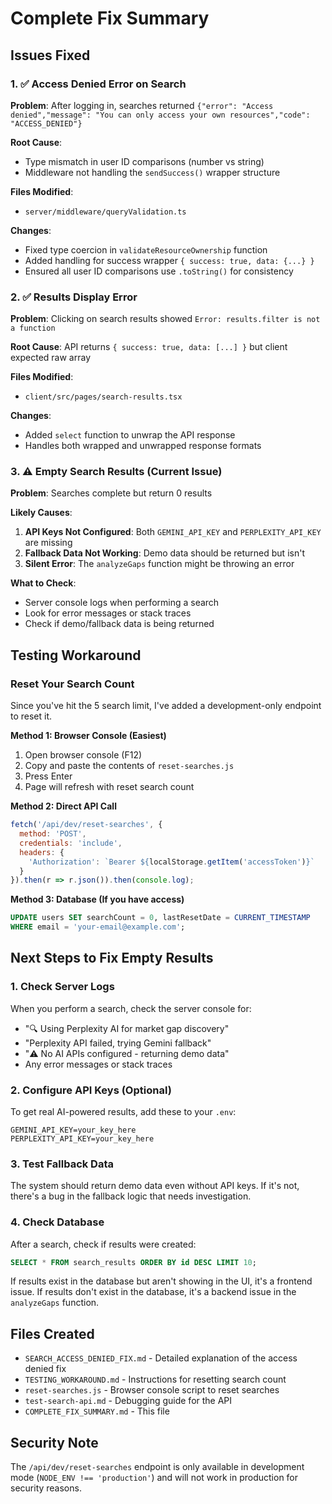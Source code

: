 # Complete Fix Summary

## Issues Fixed

### 1. ✅ Access Denied Error on Search
**Problem**: After logging in, searches returned `{"error": "Access denied","message": "You can only access your own resources","code": "ACCESS_DENIED"}`

**Root Cause**: 
- Type mismatch in user ID comparisons (number vs string)
- Middleware not handling the `sendSuccess()` wrapper structure

**Files Modified**:
- `server/middleware/queryValidation.ts`

**Changes**:
- Fixed type coercion in `validateResourceOwnership` function
- Added handling for success wrapper `{ success: true, data: {...} }`
- Ensured all user ID comparisons use `.toString()` for consistency

### 2. ✅ Results Display Error  
**Problem**: Clicking on search results showed `Error: results.filter is not a function`

**Root Cause**: API returns `{ success: true, data: [...] }` but client expected raw array

**Files Modified**:
- `client/src/pages/search-results.tsx`

**Changes**:
- Added `select` function to unwrap the API response
- Handles both wrapped and unwrapped response formats

### 3. ⚠️ Empty Search Results (Current Issue)
**Problem**: Searches complete but return 0 results

**Likely Causes**:
1. **API Keys Not Configured**: Both `GEMINI_API_KEY` and `PERPLEXITY_API_KEY` are missing
2. **Fallback Data Not Working**: Demo data should be returned but isn't
3. **Silent Error**: The `analyzeGaps` function might be throwing an error

**What to Check**:
- Server console logs when performing a search
- Look for error messages or stack traces
- Check if demo/fallback data is being returned

## Testing Workaround

### Reset Your Search Count

Since you've hit the 5 search limit, I've added a development-only endpoint to reset it.

**Method 1: Browser Console (Easiest)**
1. Open browser console (F12)
2. Copy and paste the contents of `reset-searches.js`
3. Press Enter
4. Page will refresh with reset search count

**Method 2: Direct API Call**
```javascript
fetch('/api/dev/reset-searches', {
  method: 'POST',
  credentials: 'include',
  headers: {
    'Authorization': `Bearer ${localStorage.getItem('accessToken')}`
  }
}).then(r => r.json()).then(console.log);
```

**Method 3: Database (If you have access)**
```sql
UPDATE users SET searchCount = 0, lastResetDate = CURRENT_TIMESTAMP 
WHERE email = 'your-email@example.com';
```

## Next Steps to Fix Empty Results

### 1. Check Server Logs
When you perform a search, check the server console for:
- "🔍 Using Perplexity AI for market gap discovery"
- "Perplexity API failed, trying Gemini fallback"
- "⚠️ No AI APIs configured - returning demo data"
- Any error messages or stack traces

### 2. Configure API Keys (Optional)
To get real AI-powered results, add these to your `.env`:
```
GEMINI_API_KEY=your_key_here
PERPLEXITY_API_KEY=your_key_here
```

### 3. Test Fallback Data
The system should return demo data even without API keys. If it's not, there's a bug in the fallback logic that needs investigation.

### 4. Check Database
After a search, check if results were created:
```sql
SELECT * FROM search_results ORDER BY id DESC LIMIT 10;
```

If results exist in the database but aren't showing in the UI, it's a frontend issue.
If results don't exist in the database, it's a backend issue in the `analyzeGaps` function.

## Files Created
- `SEARCH_ACCESS_DENIED_FIX.md` - Detailed explanation of the access denied fix
- `TESTING_WORKAROUND.md` - Instructions for resetting search count
- `reset-searches.js` - Browser console script to reset searches
- `test-search-api.md` - Debugging guide for the API
- `COMPLETE_FIX_SUMMARY.md` - This file

## Security Note
The `/api/dev/reset-searches` endpoint is only available in development mode (`NODE_ENV !== 'production'`) and will not work in production for security reasons.

